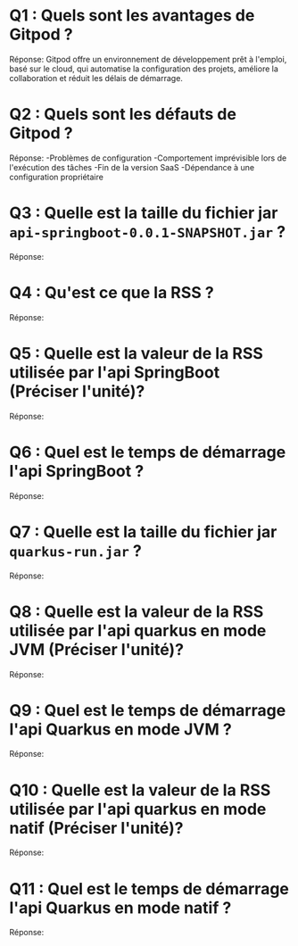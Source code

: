 # Q1 : Quels sont  les avantages de Gitpod ?
Réponse: Gitpod offre un environnement de développement prêt à l'emploi, basé sur le cloud, qui automatise la configuration des projets, améliore la collaboration et réduit les délais de démarrage.

# Q2 : Quels sont les défauts de Gitpod ?
Réponse:
    -Problèmes de configuration
    -Comportement imprévisible lors de l'exécution des tâches
    -Fin de la version SaaS
    -Dépendance à une configuration propriétaire

# Q3 : Quelle est la taille du fichier jar `api-springboot-0.0.1-SNAPSHOT.jar` ?
Réponse:

# Q4 : Qu'est ce que  la RSS ?
Réponse:

# Q5 : Quelle est la valeur de la RSS utilisée par l'api SpringBoot (Préciser l'unité)?
Réponse:

# Q6 : Quel est le temps de démarrage l'api SpringBoot ?
Réponse:

# Q7 : Quelle est la taille du fichier jar `quarkus-run.jar` ?
Réponse:

# Q8 : Quelle est la valeur de la RSS utilisée par l'api quarkus en mode JVM (Préciser l'unité)?
Réponse:

# Q9 : Quel est le temps de démarrage l'api Quarkus en mode JVM ?
Réponse:

# Q10 : Quelle est la valeur de la RSS utilisée par l'api quarkus en mode natif (Préciser l'unité)?
Réponse:

# Q11 : Quel est le temps de démarrage l'api Quarkus en mode natif ?
Réponse: